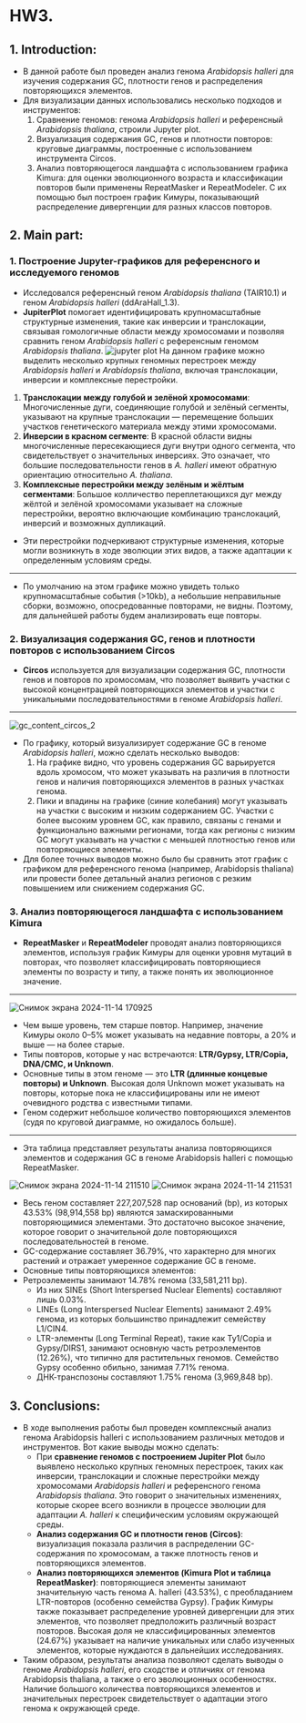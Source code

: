 # HW3. 
## 1. Introduction:
- В данной работе был проведен анализ генома *Arabidopsis halleri* для изучения содержания GC, плотности генов и распределения повторяющихся элементов.
- Для визуализации данных использовались несколько подходов и инструментов:
  1. Сравнение геномов: генома *Arabidopsis halleri* и референсный *Arabidopsis thaliana*, строили Jupyter plot.
  2. Визуализация содержания GC, генов и плотности повторов: круговые диаграммы, построенные с использованием инструмента Circos.
  3. Анализ повторяющегося ландшафта с использованием графика Kimura: для оценки эволюционного возраста и классификации повторов были применены RepeatMasker и RepeatModeler. С их помощью был построен график Кимуры, показывающий распределение дивергенции для разных классов повторов.
  
## 2. Main part:
### 1. Построение Jupyter-графиков для референсного и исследуемого геномов
- Исследовался референсный геном *Arabidopsis thaliana* (TAIR10.1) и геном *Arabidopsis halleri* (ddAraHall_1.3).
- **JupiterPlot** помогает идентифицировать крупномасштабные структурные изменения, такие как инверсии и транслокации, связывая гомологичные области между хромосомами и позволяя сравнить геном *Arabidopsis halleri* с референсным геномом *Arabidopsis thaliana*.
![jupyter plot](https://github.com/user-attachments/assets/e3e23edc-9a29-453c-be17-788fc0ec5b7d)
На данном графике можно выделить несколько крупных геномных перестроек между *Arabidopsis halleri* и *Arabidopsis thaliana*, включая транслокации, инверсии и комплексные перестройки.

1. **Транслокации между голубой и зелёной хромосомами**: Многочисленные дуги, соединяющие голубой и зелёный сегменты, указывают на крупные транслокации — перемещение больших участков генетического материала между этими хромосомами.
2. **Инверсии в красном сегменте**: В красной области видны многочисленные пересекающиеся дуги внутри одного сегмента, что свидетельствует о значительных инверсиях. Это означает, что большие последовательности генов в *A. halleri* имеют обратную ориентацию относительно *A. thaliana*.
3. **Комплексные перестройки между зелёным и жёлтым сегментами**: Большое колличество переплетающихся дуг между жёлтой и зелёной хромосомами указывает на сложные перестройки, вероятно включающие комбинацию транслокаций, инверсий и возможных дупликаций.

- Эти перестройки подчеркивают структурные изменения, которые могли возникнуть в ходе эволюции этих видов, а также адаптации к определенным условиям среды. 
---
- По умолчанию на этом графике можно увидеть только крупномасштабные события (>10kb), а небольшие неправильные сборки, возможно, опосредованные повторами, не видны. Поэтому, для дальнейшей работы будем анализировать еще повторы.

### 2. Визуализация содержания GC, генов и плотности повторов с использованием Circos
- **Circos** используется для визуализации содержания GC, плотности генов и повторов по хромосомам, что позволяет выявить участки с высокой концентрацией повторяющихся элементов и участки с уникальными последовательностями в геноме *Arabidopsis halleri*.
---
![gc_content_circos_2](https://github.com/user-attachments/assets/ec6e2804-af23-4b3a-b28a-0419bab588d4)

- По графику, который визуализирует содержание GC в геноме *Arabidopsis halleri*, можно сделать несколько выводов:
  1. На графике видно, что уровень содержания GC варьируется вдоль хромосом, что может указывать на различия в плотности генов и наличия повторяющихся элементов в разных участках генома.
  2. Пики и впадины на графике (синие колебания) могут указывать на участки с высоким и низким содержанием GC. Участки с более высоким уровнем GC, как правило, связаны с генами и функционально важными регионами, тогда как регионы с низким GC могут указывать на участки с меньшей плотностью генов или повторяющиеся элементы.
- Для более точных выводов можно было бы сравнить этот график с графиком для референсного генома (например, Arabidopsis thaliana) или провести более детальный анализ регионов с резким повышением или снижением содержания GC.

### 3. Анализ повторяющегося ландшафта с использованием Kimura
- **RepeatMasker** и **RepeatModeler** проводят анализ повторяющихся элементов, используя график Кимуры для оценки уровня мутаций в повторах, что позволяет классифицировать повторяющиеся элементы по возрасту и типу, а также понять их эволюционное значение.
---  
![Снимок экрана 2024-11-14 170925](https://github.com/user-attachments/assets/09a3a17c-d3dd-403f-a11a-4bd72eb7915d)

- Чем выше уровень, тем старше повтор. Например, значение Кимуры около 0–5% может указывать на недавние повторы, а 20% и выше — на более старые.
- Типы повторов, которые у нас встречаются: **LTR/Gypsy, LTR/Copia, DNA/CMC, и Unknown**.
- Основные типы в этом геноме — это **LTR (длинные концевые повторы) и Unknown**. Высокая доля Unknown может указывать на повторы, которые пока не классифицированы или не имеют очевидного родства с известными типами.
- Геном содержит небольшое количество повторяющихся элементов (судя по круговой диаграмме, но ожидалось больше).
---  
- Эта таблица представляет результаты анализа повторяющихся элементов и содержания GC в геноме Arabidopsis halleri с помощью RepeatMasker.


 ![Снимок экрана 2024-11-14 211510](https://github.com/user-attachments/assets/20ebe6b6-9fb7-4f2a-bbdd-3d01446ed5b5) ![Снимок экрана 2024-11-14 211531](https://github.com/user-attachments/assets/3811ae31-fa99-4173-8cc2-b9f9b490090a)

 
- Весь геном составляет 227,207,528 пар оснований (bp), из которых 43.53% (98,914,558 bp) являются замаскированными повторяющимися элементами. Это достаточно высокое значение, которое говорит о значительной доле повторяющихся последовательностей в геноме.
- GC-содержание составляет 36.79%, что характерно для многих растений и отражает умеренное содержание GC в геноме.
- Основные типы повторяющихся элементов:
- Ретроэлементы занимают 14.78% генома (33,581,211 bp).
    - Из них SINEs (Short Interspersed Nuclear Elements) составляют лишь 0.03%.
    - LINEs (Long Interspersed Nuclear Elements) занимают 2.49% генома, из которых большинство принадлежит семейству L1/CIN4.
    - LTR-элементы (Long Terminal Repeat), такие как Ty1/Copia и Gypsy/DIRS1, занимают основную часть ретроэлементов (12.26%), что типично для растительных геномов. Семейство Gypsy особенно обильно, занимая 7.71% генома.
    - ДНК-транспозоны составляют 1.75% генома (3,969,848 bp).

## 3. Conclusions:
- В ходе выполнения работы был проведен комплексный анализ генома Arabidopsis halleri с использованием различных методов и инструментов. Вот какие выводы можно сделать:
  - При **сравнение геномов с построением Jupiter Plot** было выявлено несколько крупных геномных перестроек, таких как инверсии, транслокации и сложные перестройки между хромосомами *Arabidopsis halleri* и референсного генома *Arabidopsis thaliana*. Это говорит о значительных изменениях, которые скорее всего возникли в процессе эволюции для адаптации *A. halleri* к специфическим условиям окружающей среды.
  - **Анализ содержания GC и плотности генов (Circos)**: визуализация показала различия в распределении GC-содержания по хромосомам, а также плотность генов и повторяющихся элементов.
  - **Анализ повторяющихся элементов (Kimura Plot и таблица RepeatMasker)**: повторяющиеся элементы занимают значительную часть генома A. halleri (43.53%), с преобладанием LTR-повторов (особенно семейства Gypsy). График Кимуры также показывает распределение уровней дивергенции для этих элементов, что позволяет предположить различный возраст повторов. Высокая доля не классифицированных элементов (24.67%) указывает на наличие уникальных или слабо изученных элементов, которые нуждаются в дальнейших исследованиях.
- Таким образом, результаты анализа позволяют сделать выводы о геноме *Arabidopsis halleri*, его сходстве и отличиях от генома Arabidopsis thaliana, а также о его эволюционных особенностях. Наличие большого количества повторяющихся элементов и значительных перестроек свидетельствует о адаптации этого генома к окружающей среде.
